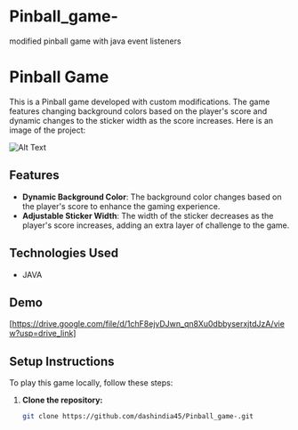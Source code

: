 # Pinball_game-
modified pinball game with java event listeners
# Pinball Game

This is a Pinball game developed with custom modifications. The game features changing background colors based on the player's score and dynamic changes to the sticker width as the score increases.
Here is an image of the project:

![Alt Text](https://drive.google.com/file/d/1HPH3hKddDahUY809yhZZ6yt6WJ1GNR4V/view?usp=drive_link)
## Features

- **Dynamic Background Color**: The background color changes based on the player's score to enhance the gaming experience.
- **Adjustable Sticker Width**: The width of the sticker decreases as the player's score increases, adding an extra layer of challenge to the game.

## Technologies Used

- JAVA

## Demo

[https://drive.google.com/file/d/1chF8ejvDJwn_qn8Xu0dbbyserxjtdJzA/view?usp=drive_link]

## Setup Instructions

To play this game locally, follow these steps:

1. **Clone the repository:**

   ```bash
   git clone https://github.com/dashindia45/Pinball_game-.git
